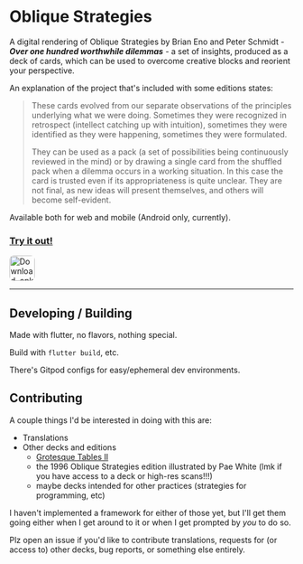 # Oblique Strategies
A digital rendering of Oblique Strategies by Brian Eno and Peter Schmidt - ***Over one hundred worthwhile dilemmas*** - a set of insights, produced as a deck of cards, which can be used to overcome creative blocks and reorient your perspective.

An explanation of the project that's included with some editions states:
> These cards evolved from our separate observations of the principles underlying what we were doing. Sometimes they were recognized in retrospect (intellect catching up with intuition), sometimes they were identified as they were happening, sometimes they were formulated.
>
> They can be used as a pack (a set of possibilities being continuously reviewed in the mind) or by drawing a single card from the shuffled pack when a dilemma occurs in a working situation. In this case the card is trusted even if its appropriateness is quite unclear. They are not final, as new ideas will present themselves, and others will become self-evident.

Available both for web and mobile (Android only, currently).

### [Try it out!](https://strategies.lina.garden)
<a href="https://github.com/hobgoblina/oblique-strategies/releases" target="_blank" rel="noopener noreferrer">
<img alt="Download .apk directly from GitHub" src="https://github.com/hobgoblina/oblique-strategies/assets/20880695/ab6afab9-edd1-4ead-9176-10178a4f5f80" style="height: 45px; border-radius: 8px;"></a>

---
## Developing / Building
Made with flutter, no flavors, nothing special.

Build with `flutter build`, etc.

There's Gitpod configs for easy/ephemeral dev environments.

## Contributing
A couple things I'd be interested in doing with this are:
- Translations
- Other decks and editions
  - [Grotesque Tables II](https://www.grotesquetablesii.com/)
  - the 1996 Oblique Strategies edition illustrated by Pae White (lmk if you have access to a deck or high-res scans!!!)
  - maybe decks intended for other practices (strategies for programming, etc)
 
I haven't implemented a framework for either of those yet, but I'll get them going either when I get around to it or when I get prompted by *you* to do so. 

Plz open an issue if you'd like to contribute translations, requests for (or access to) other decks, bug reports, or something else entirely.
